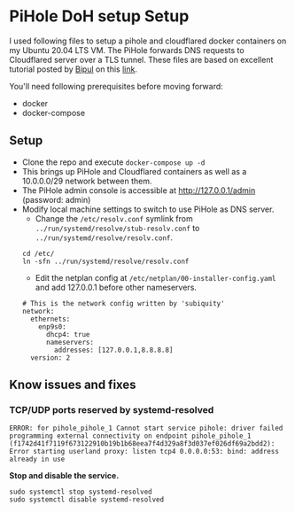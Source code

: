 # PiHole DoH setup Setup

I used following files to setup a pihole and cloudflared docker containers on my Ubuntu 20.04 LTS VM. The PiHole forwards DNS requests to Cloudflared server over a TLS tunnel.
These files are based on excellent tutorial posted by [Bipul](https://github.com/bipulkkuri) on this [link](https://github.com/bipulkkuri/pihole/tree/master/DOH).

You'll need following prerequisites before moving forward:
- docker
- docker-compose

## Setup
- Clone the repo and execute `docker-compose up -d`
- This brings up PiHole and Cloudflared containers as well as a 10.0.0.0/29 network between them.
- The PiHole admin console is accessible at http://127.0.0.1/admin (password: admin)
- Modify local machine settings to switch to use PiHole as DNS server.
  - Change the `/etc/resolv.conf` symlink from `../run/systemd/resolve/stub-resolv.conf` to `../run/systemd/resolve/resolv.conf`. 
  ```
  cd /etc/
  ln -sfn ../run/systemd/resolve/resolv.conf
  ```
  - Edit the netplan config at `/etc/netplan/00-installer-config.yaml` and add 127.0.0.1 before other nameservers.
  ```
  # This is the network config written by 'subiquity'
  network:
    ethernets:
      enp9s0:
        dhcp4: true
        nameservers:
          addresses: [127.0.0.1,8.8.8.8]
    version: 2
  ```

## Know issues and fixes

### TCP/UDP ports reserved by systemd-resolved
```
ERROR: for pihole_pihole_1 Cannot start service pihole: driver failed programming external connectivity on endpoint pihole_pihole_1 (f1742d41f7119f673122910b19b1b68eea7f4d329a8f3d037ef026df69a2bdd2): Error starting userland proxy: listen tcp4 0.0.0.0:53: bind: address already in use
```

**Stop and disable the service.** 
```
sudo systemctl stop systemd-resolved
sudo systemctl disable systemd-resolved
```

